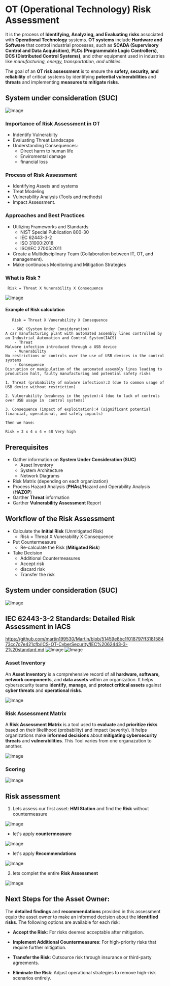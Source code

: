 # OT (Operational Technology) Risk Assessment

It is the process of **Identifying, Analyzing, and Evaluating risks** associated with **Operational Technology** systems. **OT systems** include **Hardware and Software** that control industrial processes, such as **SCADA (Supervisory Control and Data Acquisition)**, **PLCs (Programmable Logic Controllers)**, **DCS (Distributed Control Systems)**, and other equipment used in industries like *manufacturing, energy, transportation, and utilities*.

The goal of an **OT risk assessment** is to ensure the **safety, security, and reliability** of critical systems by identifying **potential vulnerabilities** and **threats** and implementing **measures to mitigate risks**.
 
## System under consideration (**SUC**)
![Image](https://github.com/user-attachments/assets/09d6f5bb-66bd-476e-ac99-5416373038a2)

### Importance of Risk Assessment in OT
- Indentify Vulnerabilty
- Evaluating Threat Landscape
- Understanding Consequences:
    -  Direct harm to human life
    - Enviromental damage
    - financial loss
### Process of Risk Assessment
* Identifying Assets and systems
* Treat Modeling
* Vulnerability Analysis (Tools and methods)
*  Impact Assessment.

### Approaches and Best Practices
* Utilizing Frameworks and Standards
     - NIST Special Publication 800-30
     - IEC 62443-3-2
     - ISO 31000:2018
     - ISO/IEC 27005:2011 
* Create a Multidisciplinary Team (Collaboration between IT, OT, and management).
* Make continuous Monitoring and Mitigation Strategies

### What is Risk ?

     Risk = Threat X Vunerability X Consequence

![Image](https://github.com/user-attachments/assets/05d9a595-da4d-47e2-95fd-8131d20dac18)

#### Example of Risk calculation
       Risk = Threat X Vunerability X Consequence

       - SUC (System Under Consideration)
    A car manufacturing plant with automated assembly lines controlled by an Industrial Automation and Control System(IACS)
        - Threat
    Malware infection introduced through a USB device
        - Vunerability
    No restrictions or controls over the use of USB devices in the control systems
        - Consequence
    Disruption or manipulation of the automated assembly lines leading to production halt, faulty manufacturing and potential safety risks

    1. Threat (probability of malware infection):3 (due to common usage of USB device without restriction)
    
    2. Vulnerability (weakness in the system):4 (due to lack of controls over USB usage in  control systems)

    3. Consequence (impact of exploitation):4 (significant potential financial, operational, and safety impacts)

    Then we have:

    Risk = 3 x 4 x 4 = 48 Very high

## Prerequisites 
* Gather information on **System Under Consideration (SUC)**
    - Asset Inventory
    - System Architecture
    - Network Diagrams
* Risk Matrix (depending on each organization)
* Process Hazard Analysis (**PHAs**)/Hazard and Operability Analysis (**HAZOP**)
* Garther **Threat** information
* Garther **Vulnerability Assessment** Report

## Workflow of the Risk Assessment

* Calculate the **Initial Risk** (Unmitigated Risk)
    - Risk = Threat X Vunerability X Consequence
* Put Countermeasure
    - Re-calculate the Risk (**Mitigated Risk**)
* Take Decision
    - Additional Countermeasures 
    - Accept risk 
    - discard risk
    - Transfer the risk
## System under consideration (**SUC**)
![Image](https://github.com/user-attachments/assets/09d6f5bb-66bd-476e-ac99-5416373038a2)

## IEC 62443-3-2 Standards: Detailed Risk Assessment in IACS
https://github.com/martin199530/Martin/blob/51459e8bc1f018797ff318158473cc7d7e421cfb/ICS-OT-CyberSecurity/IEC%2062443-3-2%20standard.md
![Image](https://github.com/user-attachments/assets/99d84743-48ec-47ef-928a-49dcde1d5c64)
![Image](https://github.com/user-attachments/assets/5ac1dc05-b1da-4f11-9972-554395bf18ea)
### Asset Inventory
An **Asset Inventory** is a comprehensive record of all **hardware, software, network components**, and **data assets** within an organization. It helps cybersecurity teams **identify**, **manage**, and **protect critical assets** against **cyber threats** and **operational risks**.

![Image](https://github.com/user-attachments/assets/3f06039a-1463-419b-a677-59c1c8b5161c)
### Risk Assessment Matrix
A **Risk Assessment Matrix** is a tool used to **evaluate** and **prioritize risks** based on their likelihood (probability) and impact (severity). It helps organizations make **informed decisions** about **mitigating cybersecurity threats** and **vulnerabilities**. This Tool varies from one organazation to another.

![Image](https://github.com/user-attachments/assets/1d45a6ab-2bb6-4e73-8909-96b2fb212388)

### Scoring
![Image](https://github.com/user-attachments/assets/2190046c-f17b-4324-8b1d-2d5260e049a1)

## Risk assessment
1. Lets assess our first asset: **HMI Station** and find the **Risk** without countermeasure

![Image](https://github.com/user-attachments/assets/daed0121-994a-40d7-821e-372be807018e)

* let's apply **countermeasure** 

![Image](https://github.com/user-attachments/assets/b90c459e-d895-4288-ab94-8abc0093db6a)

* let's apply **Recommendations** 

![Image](https://github.com/user-attachments/assets/98cfbaf9-5575-4983-a7a5-917def7511da)

2. lets complet the entire **Risk Assessment**

![Image](https://github.com/user-attachments/assets/a4c28174-7ae4-433e-a101-8fb1777f8684)

## Next Steps for the Asset Owner:

The **detailed findings** and **recommendations** provided in this assessment equip the asset owner to make an informed decision about the **identified risks**. The following options are available for each risk:

* **Accept the Risk**: For risks deemed acceptable after mitigation.

* **Implement Additional Countermeasures**: For high-priority risks that require further mitigation.

* **Transfer the Risk**: Outsource risk through insurance or third-party agreements.

* **Eliminate the Risk**: Adjust operational strategies to remove high-risk scenarios entirely.